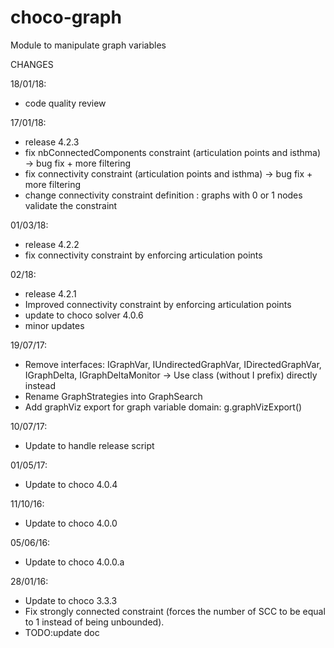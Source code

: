 choco-graph
===========

Module to manipulate graph variables

CHANGES


18/01/18:
- code quality review

17/01/18:
- release 4.2.3
- fix nbConnectedComponents constraint (articulation points and isthma) -> bug fix + more filtering
- fix connectivity constraint (articulation points and isthma) -> bug fix + more filtering
- change connectivity constraint definition : graphs with 0 or 1 nodes validate the constraint

01/03/18:
- release 4.2.2
- fix connectivity constraint by enforcing articulation points

02/18:
- release 4.2.1
- Improved connectivity constraint by enforcing articulation points
- update to choco solver 4.0.6
- minor updates

19/07/17:
- Remove interfaces: IGraphVar, IUndirectedGraphVar, IDirectedGraphVar, IGraphDelta, IGraphDeltaMonitor
-> Use class (without I prefix) directly instead
- Rename GraphStrategies into GraphSearch
- Add graphViz export for graph variable domain: g.graphVizExport()

10/07/17:
- Update to handle release script

01/05/17:
- Update to choco 4.0.4

11/10/16:
- Update to choco 4.0.0

05/06/16:
- Update to choco 4.0.0.a

28/01/16:
- Update to choco 3.3.3
- Fix strongly connected constraint (forces the number of SCC to be equal to 1 instead of being unbounded).
- TODO:update doc
